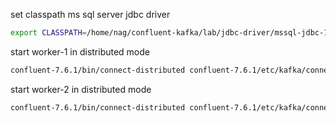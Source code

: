 

set classpath ms sql server jdbc driver
```bash
export CLASSPATH=/home/nag/confluent-kafka/lab/jdbc-driver/mssql-jdbc-12.6.3.jre11.jar
```

start worker-1 in distributed mode
```bash
confluent-7.6.1/bin/connect-distributed confluent-7.6.1/etc/kafka/connect-distributed-worker-1.properties
```

start worker-2 in distributed mode
```bash
confluent-7.6.1/bin/connect-distributed confluent-7.6.1/etc/kafka/connect-distributed-worker-2.properties
```

